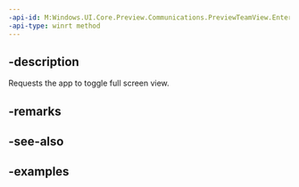 ```yaml
---
-api-id: M:Windows.UI.Core.Preview.Communications.PreviewTeamView.EnterFullScreen
-api-type: winrt method
---
```


## -description
Requests the app to toggle full screen view.

## -remarks

## -see-also

## -examples

